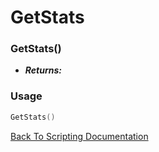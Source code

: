 # GetStats

### GetStats()
- ***Returns:*** 

### Usage

```Lua
GetStats()
```


[Back To Scripting Documentation](../README.md)
